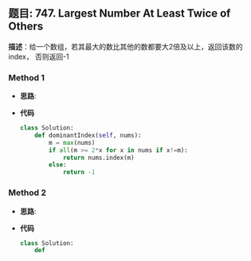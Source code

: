 ## 题目:  747. Largest Number At Least Twice of Others

**描述**：给一个数组，若其最大的数比其他的数都要大2倍及以上，返回该数的 index， 否则返回-1

### Method 1

- **思路**: 

  

- **代码**

  ```python
  class Solution:
      def dominantIndex(self, nums):
          m = max(nums)
          if all(m >= 2*x for x in nums if x!=m):
              return nums.index(m)
          else:
              return -1
  ```

  

### Method 2

- **思路**: 

  

- **代码**

  ```python 
  class Solution:
      def 
  ```

  
